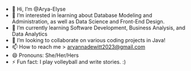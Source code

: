 - 👋 Hi, I’m @Arya-Elyse
- 👀 I’m interested in learning about Database Modeling and Administration, as well as Data Science and Front-End Design.
- 🌱 I’m currently learning Software Development, Business Analysis, and Data Analytics
- 💞️ I’m looking to collaborate on various coding projects in Java!
- 📫 How to reach me > aryannadewitt2023@gmail.com
- 😄 Pronouns: She/Her/Hers
- ⚡ Fun fact: I play volleyball and write stories. :)

<!---
Arya-Elyse/Arya-Elyse is a ✨ special ✨ repository because its `README.md` (this file) appears on your GitHub profile.
You can click the Preview link to take a look at your changes.
--->
